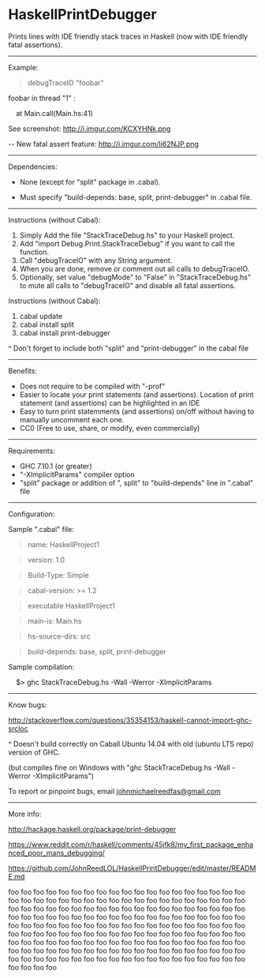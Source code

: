 # HaskellPrintDebugger
Prints lines with IDE friendly stack traces in Haskell (now with IDE friendly fatal assertions).

____________________________________________________________________________________________________________________

Example:

> debugTraceIO "foobar"

foobar in thread "1" :

&nbsp;&nbsp;&nbsp;&nbsp;at Main.call(Main.hs:41)

See screenshot: http://i.imgur.com/KCXYHNk.png

-- New fatal assert feature: http://i.imgur.com/Ii62NJP.png


____________________________________________________________________________________________________________________

Dependencies:


- None (except for "split" package in .cabal). 

- Must specify "build-depends:   base, split, print-debugger" in .cabal file.

____________________________________________________________________________________________________________________

Instructions (without Cabal):

1. Simply Add the file "StackTraceDebug.hs" to your Haskell project.
2. Add "import Debug.Print.StackTraceDebug" if you want to call the function.
3. Call "debugTraceIO" with any String argument.
4. When you are done, remove or comment out all calls to debugTraceIO.
5. Optionally, set value "debugMode" to "False" in "StackTraceDebug.hs" to mute all calls to "debugTraceIO" and disable all fatal assertions.

Instructions (without Cabal):

1. cabal update
2. cabal install split
3. cabal install print-debugger

^ Don't forget to include both "split" and "print-debugger" in the cabal file
____________________________________________________________________________________________________________________

Benefits:

- Does not require to be compiled with "-prof"
- Easier to locate your print statements (and assertions). Location of print statement (and assertions) can be highlighted in an IDE
- Easy to turn print statemments (and assertions) on/off without having to manually uncomment each one.
- CC0 (Free to use, share, or modify, even commercially)

____________________________________________________________________________________________________________________

Requirements:

- GHC 7.10.1 (or greater)
- "-XImplicitParams" compiler option
- "split" package or addition of ", split" to "build-depends" line in ".cabal" file

____________________________________________________________________________________________________________________
Configuration:

Sample ".cabal" file:

> name:              HaskellProject1

> version:           1.0

> Build-Type:        Simple

> cabal-version:     >= 1.2

>

> executable HaskellProject1

>   main-is:         Main.hs

>   hs-source-dirs:  src

>   build-depends:   base, split, print-debugger

Sample compilation: 

&nbsp;&nbsp;&nbsp;&nbsp;$> ghc StackTraceDebug.hs -Wall -Werror -XImplicitParams

____________________________________________________________________________________________________________________

Know bugs:

http://stackoverflow.com/questions/35354153/haskell-cannot-import-ghc-srcloc

^ Doesn't build correctly on Caball Ubuntu 14.04 with old (ubuntu LTS repo) version of GHC.

(but compiles fine on Windows with "ghc StackTraceDebug.hs -Wall -Werror -XImplicitParams")

To report or pinpoint bugs, email johnmichaelreedfas@gmail.com

____________________________________________________________________________________________________________________

More info:

http://hackage.haskell.org/package/print-debugger

https://www.reddit.com/r/haskell/comments/45jfk8/my_first_package_enhanced_poor_mans_debugging/

https://github.com/JohnReedLOL/HaskellPrintDebugger/edit/master/README.md

 foo foo foo foo foo foo foo foo foo foo foo foo foo foo foo foo foo foo foo foo foo foo foo foo foo foo foo foo foo foo foo foo foo foo foo foo foo foo foo foo foo foo foo foo foo foo foo foo foo foo foo foo foo foo foo foo foo foo foo foo foo foo foo foo foo foo foo foo foo foo foo foo foo foo foo foo  
 foo foo foo foo foo foo foo foo foo foo foo foo foo foo foo foo foo foo foo foo foo foo foo foo foo foo foo foo foo foo foo foo foo foo foo foo foo foo foo foo foo foo foo foo foo foo foo foo foo foo foo foo foo foo foo foo foo foo foo foo foo foo foo foo foo foo foo foo foo foo foo foo foo foo foo foo foo foo foo foo foo foo foo foo foo foo foo foo foo foo foo foo foo foo foo foo foo foo foo


